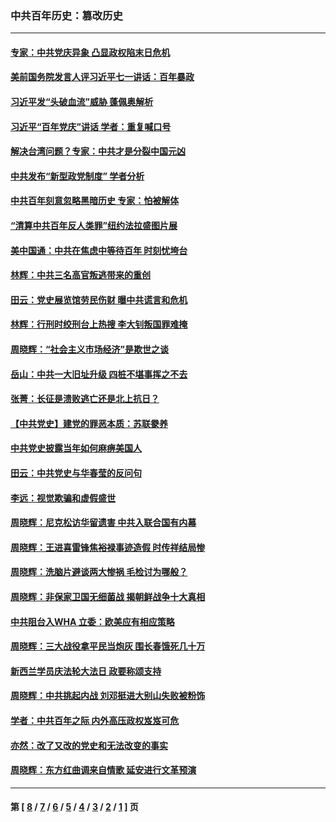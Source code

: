 ### 中共百年历史：篡改历史
---
#### [专家：中共党庆异象 凸显政权陷末日危机](../../pages/nf1176115/n13067084.md?08060430) 
#### [美前国务院发言人评习近平七一讲话：百年暴政](../../pages/nf1176115/n13066986.md?08060430) 
#### [习近平发“头破血流”威胁 蓬佩奥解析](../../pages/nf1176115/n13063604.md?08060430) 
#### [习近平“百年党庆”讲话 学者：重复喊口号](../../pages/nf1176115/n13061411.md?08060430) 
#### [解决台湾问题？专家：中共才是分裂中国元凶](../../pages/nf1176115/n13060811.md?08060430) 
#### [中共发布“新型政党制度” 学者分析](../../pages/nf1176115/n13056354.md?08060430) 
#### [中共百年刻意忽略黑暗历史 专家：怕被解体](../../pages/nf1176115/n13056056.md?08060430) 
#### [“清算中共百年反人类罪”纽约法拉盛图片展](../../pages/nf1176115/n13052220.md?08060430) 
#### [美中国通：中共在焦虑中等待百年 时刻忧垮台](../../pages/nf1176115/n13048820.md?08060430) 
#### [林辉：中共三名高官叛逃带来的重创](../../pages/nf1176115/n13035206.md?08060430) 
#### [田云：党史展览馆劳民伤财 曝中共谎言和危机](../../pages/nf1176115/n13033900.md?08060430) 
#### [林辉：行刑时绞刑台上热搜 李大钊叛国罪难掩](../../pages/nf1176115/n13031965.md?08060430) 
#### [周晓辉：“社会主义市场经济”是欺世之谈](../../pages/nf1176115/n13024090.md?08060430) 
#### [岳山：中共一大旧址升级 四桩不堪事挥之不去](../../pages/nf1176115/n13021697.md?08060430) 
#### [张菁：长征是溃败逃亡还是北上抗日？](../../pages/nf1176115/n13020585.md?08060430) 
#### [【中共党史】建党的罪恶本质：苏联豢养](../../pages/nf1176115/n13011888.md?08060430) 
#### [中共党史披露当年如何麻痹美国人](../../pages/nf1176115/n12966400.md?08060430) 
#### [田云：中共党史与华春莹的反问句](../../pages/nf1176115/n12765178.md?08060430) 
#### [李远：视觉欺骗和虚假盛世](../../pages/nf1176115/n12993376.md?08060430) 
#### [周晓辉：尼克松访华留遗害 中共入联合国有内幕](../../pages/nf1176115/n12991422.md?08060430) 
#### [周晓辉：王进喜雷锋焦裕禄事迹造假 时传祥结局惨](../../pages/nf1176115/n12985497.md?08060430) 
#### [周晓辉：洗脑片避谈两大惨祸 毛检讨为哪般？](../../pages/nf1176115/n12971285.md?08060430) 
#### [周晓辉：非保家卫国无细菌战 揭朝鲜战争十大真相](../../pages/nf1176115/n12954161.md?08060430) 
#### [中共阻台入WHA 立委：欧美应有相应策略](../../pages/nf1176115/n12939343.md?08060430) 
#### [周晓辉：三大战役拿平民当炮灰 围长春饿死几十万](../../pages/nf1176115/n12934921.md?08060430) 
#### [新西兰学员庆法轮大法日 政要称颂支持](../../pages/nf1176115/n12932715.md?08060430) 
#### [周晓辉：中共挑起内战 刘邓挺进大别山失败被粉饰](../../pages/nf1176115/n12929004.md?08060430) 
#### [学者：中共百年之际 内外高压政权岌岌可危](../../pages/nf1176115/n12925426.md?08060430) 
#### [亦然：改了又改的党史和无法改变的事实](../../pages/nf1176115/n12919443.md?08060430) 
#### [周晓辉：东方红曲调来自情歌 延安进行文革预演](../../pages/nf1176115/n12914429.md?08060430) 

---
#### 第 [ [8](./8.md?08060430) / [7](./7.md?08060430) / [6](./6.md?08060430) / [5](./5.md?08060430) / [4](./4.md?08060430) / [3](./3.md?08060430) / [2](./2.md?08060430) / [1](./1.md?08060430) ] 页
